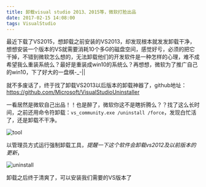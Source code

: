 ```yaml
---
title: 卸载visual studio 2013、2015等，微软打脸出品
date: 2017-02-15 14:08:00
tags: VisualStudio
---
```

最近下载了VS2015，想卸载之前安装的VS2013，却发现根本就发发卸载干净，想想安装一个版本的VS就需要消耗10个多G的磁盘空间，感觉好亏，必须的把它干掉，不错到微软怎么想的，无法卸载他们的开发软件是一种怎样的心理，难不成希望我么重装系统么？最好是重装成win10的系统么？再想想，微软为了推广自己的win10，下了好大的一盘棋-_-||
<!--more-->

就不多废话了，终于找了卸载VS2013以后版本的卸载神器了，github地址：https://github.com/Microsoft/VisualStudioUninstaller

一看居然是微软自己出品！！也是醉了，微软你这不是瞎折腾么？？找了这么长时间，之前还用命令符卸载：`vs_community.exe /uninstall /force`，发现白忙活了，还是卸载不干净。

![tool](http://of6x0sb2r.bkt.clouddn.com/uninstall_tool.png "工具截图")

以管理员方式运行强制卸载工具，_提醒一下这个软件会卸载vs2012及以前版本的更新_，

![uninstall](http://of6x0sb2r.bkt.clouddn.com/uninstallVitualStudio.png "卸载截图")

卸载之后终于清爽了，可以安装我们需要的VS版本了